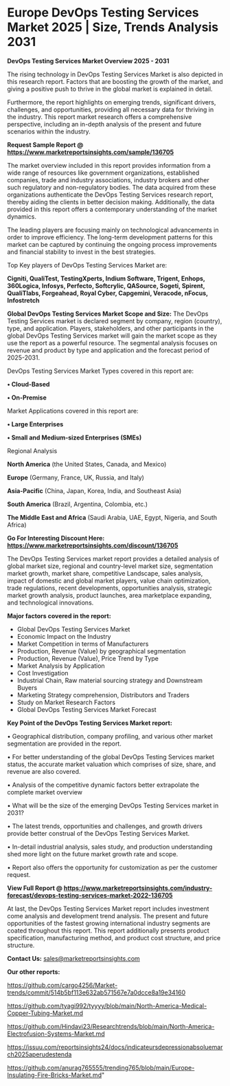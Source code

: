  # Europe DevOps Testing Services Market 2025 | Size, Trends Analysis 2031

<Strong> DevOps Testing Services Market Overview 2025 - 2031</strong>

The rising technology in DevOps Testing Services Market is also depicted in this research report. Factors that are boosting the growth of the market, and giving a positive push to thrive in the global market is explained in detail.

Furthermore, the report highlights on emerging trends, significant drivers, challenges, and opportunities, providing all necessary data for thriving in the industry. This report market research offers a comprehensive perspective, including an in-depth analysis of the present and future scenarios within the industry.

<strong>Request Sample Report @ <a href=https://www.marketreportsinsights.com/sample/136705>https://www.marketreportsinsights.com/sample/136705</a></strong>

The market overview included in this report provides information from a wide range of resources like government organizations, established companies, trade and industry associations, industry brokers and other such regulatory and non-regulatory bodies. The data acquired from these organizations authenticate the DevOps Testing Services research report, thereby aiding the clients in better decision making. Additionally, the data provided in this report offers a contemporary understanding of the market dynamics.

The leading players are focusing mainly on technological advancements in order to improve efficiency. The long-term development patterns for this market can be captured by continuing the ongoing process improvements and financial stability to invest in the best strategies.

Top Key players of DevOps Testing Services Market are:

<strong>Cigniti, QualiTest, TestingXperts, Indium Software, Trigent, Enhops, 360Logica, Infosys, Perfecto, Softcrylic, QASource, Sogeti, Spirent, QualiTlabs, Forgeahead, Royal Cyber, Capgemini, Veracode, nFocus, Infostretch</strong>

<strong><b>Global DevOps Testing Services Market Scope and Size:</b></strong>
The DevOps Testing Services market is declared segment by company, region (country), type, and application. Players, stakeholders, and other participants in the global DevOps Testing Services market will gain the market scope as they use the report as a powerful resource. The segmental analysis focuses on revenue and product by type and application and the forecast period of 2025-2031.

DevOps Testing Services Market Types covered in this report are:

<strong>• Cloud-Based

• On-Premise</strong>

Market Applications covered in this report are:

<strong>• Large Enterprises

• Small and Medium-sized Enterprises (SMEs)</strong> 

Regional Analysis

<strong>North America</strong> (the United States, Canada, and Mexico)

<strong>Europe</strong> (Germany, France, UK, Russia, and Italy)

<strong>Asia-Pacific</strong> (China, Japan, Korea, India, and Southeast Asia)

<strong>South America</strong> (Brazil, Argentina, Colombia, etc.)

<strong>The Middle East and Africa</strong> (Saudi Arabia, UAE, Egypt, Nigeria, and South Africa)

<strong>Go For Interesting Discount Here: <a href=https://www.marketreportsinsights.com/discount/136705>https://www.marketreportsinsights.com/discount/136705</a></strong>

The DevOps Testing Services market report provides a detailed analysis of global market size, regional and country-level market size, segmentation market growth, market share, competitive Landscape, sales analysis, impact of domestic and global market players, value chain optimization, trade regulations, recent developments, opportunities analysis, strategic market growth analysis, product launches, area marketplace expanding, and technological innovations.

<strong><b>Major factors covered in the report:</b></strong>
<ul>
  <li>Global DevOps Testing Services Market </li>
  <li>Economic Impact on the Industry</li>
  <li>Market Competition in terms of Manufacturers</li>
  <li>Production, Revenue (Value) by geographical segmentation</li>
  <li>Production, Revenue (Value), Price Trend by Type</li>
  <li>Market Analysis by Application</li>
  <li>Cost Investigation</li>
  <li>Industrial Chain, Raw material sourcing strategy and Downstream Buyers</li>
  <li>Marketing Strategy comprehension, Distributors and Traders</li>
  <li>Study on Market Research Factors</li>
  <li>Global DevOps Testing Services Market Forecast</li>
</ul>

<strong><b>Key Point of the DevOps Testing Services Market report:</b></strong>

• Geographical distribution, company profiling, and various other market segmentation are provided in the report.

• For better understanding of the global DevOps Testing Services market status, the accurate market valuation which comprises of size, share, and revenue are also covered.

• Analysis of the competitive dynamic factors better extrapolate the complete market overview

• What will be the size of the emerging DevOps Testing Services market in 2031?

• The latest trends, opportunities and challenges, and growth drivers provide better construal of the DevOps Testing Services Market.

• In-detail industrial analysis, sales study, and production understanding shed more light on the future market growth rate and scope.

• Report also offers the opportunity for customization as per the customer request.

<strong><b>View Full Report @ <a href=https://www.marketreportsinsights.com/industry-forecast/devops-testing-services-market-2022-136705>https://www.marketreportsinsights.com/industry-forecast/devops-testing-services-market-2022-136705</a></b></strong>


At last, the DevOps Testing Services Market report includes investment come analysis and development trend analysis. The present and future opportunities of the fastest growing international industry segments are coated throughout this report. This report additionally presents product specification, manufacturing method, and product cost structure, and price structure.

<strong>Contact Us:</strong>
sales@marketreportsinsights.com

<strong>Our other reports:</strong>

<a href=https://github.com/cargo4256/Market-trends/commit/514b5bf113e632ab571567e7a0dcce8a19e34160>https://github.com/cargo4256/Market-trends/commit/514b5bf113e632ab571567e7a0dcce8a19e34160</a>

<a href=https://github.com/tyagi992/tyyyy/blob/main/North-America-Medical-Copper-Tubing-Market.md>https://github.com/tyagi992/tyyyy/blob/main/North-America-Medical-Copper-Tubing-Market.md</a>

<a href=https://github.com/Hindavi23/Researchtrends/blob/main/North-America-Electrofusion-Systems-Market.md>https://github.com/Hindavi23/Researchtrends/blob/main/North-America-Electrofusion-Systems-Market.md</a>

<a href=https://issuu.com/reportsinsights24/docs/indicateursdepressionabsoluemarch2025aperudestenda>https://issuu.com/reportsinsights24/docs/indicateursdepressionabsoluemarch2025aperudestenda</a>

<a href=https://github.com/anurag765555/trending765/blob/main/Europe-Insulating-Fire-Bricks-Market.md>https://github.com/anurag765555/trending765/blob/main/Europe-Insulating-Fire-Bricks-Market.md</a>"

